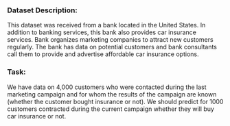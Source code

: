 ### Dataset Description: 
This dataset was received from a bank located in the United States. 
In addition to banking services, this bank also provides car insurance services. 
Bank organizes marketing companies to attract new customers regularly. 
The bank has data on potential customers and bank consultants call them to provide 
and advertise affordable car insurance options.

### Task: 
We have data on 4,000 customers who were contacted during the last 
marketing campaign and for whom the results of the campaign 
are known (whether the customer bought insurance or not). 
We should predict for 1000 customers contracted during the current campaign 
whether they will buy car insurance or not.